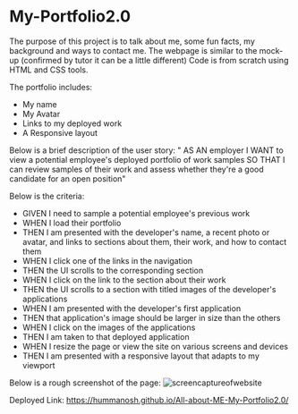 # My-Portfolio2.0

The purpose of this project is to talk about me, some fun facts, my background and ways to contact me. The webpage is similar to the mock-up (confirmed by tutor it can be a little different)
Code is from scratch using HTML and CSS tools.

The portfolio includes:

- My name
- My Avatar
- Links to my deployed work
- A Responsive layout

Below is a brief description of the user story: 
" AS AN employer
I WANT to view a potential employee's deployed portfolio of work samples
SO THAT I can review samples of their work and assess whether they're a good candidate for an open position" 

Below is the criteria:
- GIVEN I need to sample a potential employee's previous work
- WHEN I load their portfolio
- THEN I am presented with the developer's name, a recent photo or avatar, and links to sections about them, their work, and how to contact them
- WHEN I click one of the links in the navigation
- THEN the UI scrolls to the corresponding section
- WHEN I click on the link to the section about their work
- THEN the UI scrolls to a section with titled images of the developer's applications
- WHEN I am presented with the developer's first application
- THEN that application's image should be larger in size than the others
- WHEN I click on the images of the applications
- THEN I am taken to that deployed application
- WHEN I resize the page or view the site on various screens and devices
- THEN I am presented with a responsive layout that adapts to my viewport

Below is a rough screenshot of the page:
![screencaptureofwebsite](https://user-images.githubusercontent.com/93604239/147396292-1ffd3a05-27c7-4af9-8c86-edbd1d953f54.png)

Deployed Link: https://hummanosh.github.io/All-about-ME-My-Portfolio2.0/
